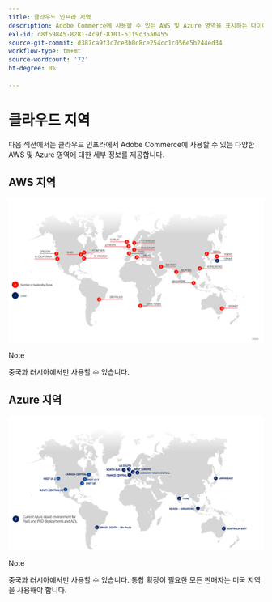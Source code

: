 ```yaml
---
title: 클라우드 인프라 지역
description: Adobe Commerce에 사용할 수 있는 AWS 및 Azure 영역을 표시하는 다이어그램을 검토합니다.
exl-id: d8f59845-8281-4c9f-8101-51f9c35a0455
source-git-commit: d387ca9f3c7ce3b0c8ce254cc1c056e5b244ed34
workflow-type: tm+mt
source-wordcount: '72'
ht-degree: 0%

---
```


# 클라우드 지역

다음 섹션에서는 클라우드 인프라에서 Adobe Commerce에 사용할 수 있는 다양한 AWS 및 Azure 영역에 대한 세부 정보를 제공합니다.

## AWS 지역

![AWS 지역을 보여주는 다이어그램](../../../assets/playbooks/aws-regions.png)

>[!NOTE]
>
> 중국과 러시아에서만 사용할 수 있습니다.

## Azure 지역

![Azure 영역을 표시하는 다이어그램](../../../assets/playbooks/azure-regions.png)

>[!NOTE]
>
> 중국과 러시아에서만 사용할 수 있습니다. 통합 확장이 필요한 모든 판매자는 미국 지역을 사용해야 합니다.
